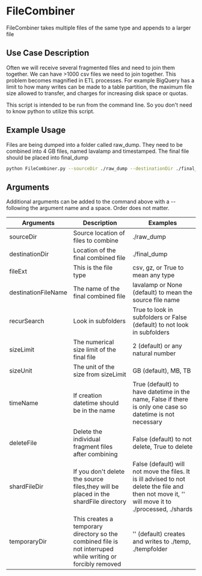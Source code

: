 # FileCombiner
FileCombiner takes multiple files of the same type and appends to a larger file

## Use Case Description

Often we will receive several fragmented files and need to join them together. 
We can have >1000 csv files we need to join together. This problem becomes
magnified in ETL processes. For example BigQuery has a limit to how many writes 
can be made to a table partition, the maximum file size allowed to transfer, 
and charges for increasing disk space or quotas.  

This script is intended to be run from the command line. So you don't need to 
know python to utilize this script.

## Example Usage
Files are being dumped into a folder called raw_dump. They need to be combined
into 4 GB files, named lavalamp and timestamped. The final file should be
placed into final_dump


```bash
python FileCombiner.py --sourceDir ./raw_dump --destinationDir ./final_dump --fileExt gz --destinationFileName lavalamp --sizeUnit GB --sizeLimit 4 --temporaryDir ./temp
```

## Arguments

Additional arguments can be added to the command above with a -- following the argument name and a space. Order does not matter.

| Arguments | Description | Examples |
|---|---|---|
| sourceDir | Source location of files to combine | ./raw_dump |
| destinationDir | Location of the final combined file | ./final_dump |
| fileExt | This is the file type | csv, gz, or True to mean any type |
| destinationFileName | The name of the final combined file | lavalamp or None (default) to mean the source file name |
| recurSearch | Look in subfolders | True to look in subfolders or False (default) to not look in subfolders |
| sizeLimit | The numerical size limit of the final file | 2 (default) or any natural number |
| sizeUnit | The unit of the size from sizeLimit | GB (default), MB, TB |
| timeName | If creation datetime should be in the name | True (default) to have datetime in the name, False if there is only one case so datetime is not necessary | 
| deleteFile | Delete the individual fragment files after combining |False (default) to not delete, True to delete|
| shardFileDir | If you don't delete the source files,they will be placed in the shardFile directory |False (default) will not move the files. It is ill advised to not delete the file and then not move it, '' will move it to ./processed, ./shards|
|temporaryDir|This creates a temporary directory so the combined file is not interruped while writing or forcibly removed|'' (default) creates and writes to ./temp, ./tempfolder|
